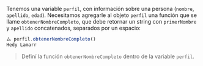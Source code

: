 Tenemos una variable `perfil`, con información sobre una persona (`nombre`, `apellido`, `edad`).
Necesitamos agregarle al objeto `perfil` una función que se llame `obtenerNombreCompleto`, que debe retornar un string con `primerNombre` y `apellido` concatenados, separados por un espacio:

```js
ム perfil.obtenerNombreCompleto()
Hedy Lamarr
```

> Definí la función `obtenerNombreCompleto` dentro de la variable `perfil`.